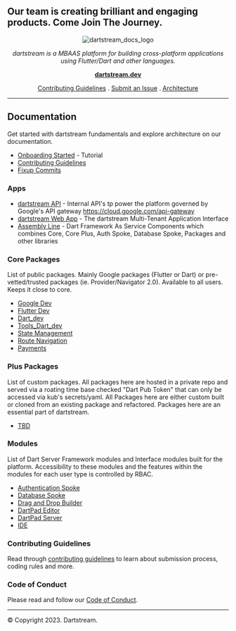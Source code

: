 ## Our team is creating brilliant and engaging products. Come Join The Journey.

<div class="text-center" align="center">

![dartstream_docs_logo](docs/images/docs_logo.png)

_dartstream is a MBAAS platform for building cross-platform applications<br> using Flutter/Dart and other languages._

**[dartstream.dev](https://dartstream.dev)**

[Contributing Guidelines](CONTRIBUTING.md) . [Submit an Issue](https://github.com/dartapps/apps/dartstream-web-app/issues) . [Architecture](docs/ARCHITECTURE.md)

</div>

---

## Documentation

Get started with dartstream fundamentals and explore architecture on our documentation.

- [Onboarding Started](docs/ONBOARDING.md) - Tutorial
- [Contributing Guidelines](CONTRIBUTING.md)
- [Fixup Commits](docs/FIXUP_COMMITS.md)

### Apps

- [dartstream API](apps/dartstream_api/README.md) - Internal API's tp power the platform governed by Google's API gateway https://cloud.google.com/api-gateway
- [dartstream Web App](apps/dartstream_app/README.md) - The dartstream Multi-Tenant Application Interface
- [Assembly Line](apps/assembly_line/README.md) - Dart Framework As Service Components which combines Core, Core Plus, Auth Spoke, Database Spoke, Packages and other libraries

### Core Packages

List of public packages.  Mainly Google packages (Flutter or Dart) or pre-vetted/trusted packages (ie. Provider/Navigator 2.0).  Available to all users. Keeps it close to core.      

- [Google Dev](packages/google-dev/README.md)
- [Flutter Dev](packages/flutter-dev/README.md)
- [Dart_dev](packages/dart-dev/README.md)
- [Tools_Dart_dev](packages/tools-dart_dev/README.md)
- [State Management](packages/state-management/README.md)
- [Route Navigation](packages/light-engine/README.md)
- [Payments](packages/payments/README.md)

### Plus Packages

List of custom packages. All packages here are hosted in a private repo and served via a roating time base checked "Dart Pub Token" that can only be accessed via kub's secrets/yaml.  All Packages here are either custom built or cloned from an existing package and refactored.  Packages here are an essential part of dartstream.

- [TBD](TBD)

### Modules

List of Dart Server Framework modules and Interface modules built for the platform.  Accessibility to these modules and the features within the modules for each user type is controlled by RBAC.   

- [Authentication Spoke](TBD)
- [Database Spoke](TBD)
- [Drag and Drop Builder](TBD)
- [DartPad Editor](packages/dartpad-editor/README.md)
- [DartPad Server](packages/dartpad-server/README.md)
- [IDE](packages/ide/README.md)



### Contributing Guidelines

Read through [contributing guidelines](CONTRIBUTING.md) to learn about submission process, coding rules and more.

### Code of Conduct

Please read and follow our [Code of Conduct](CODE_OF_CONDUCT.md).

___

&copy; Copyright 2023. Dartstream.
